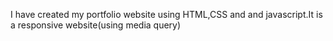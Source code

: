 I have created my portfolio website using HTML,CSS and and javascript.It is a responsive website(using media query)
